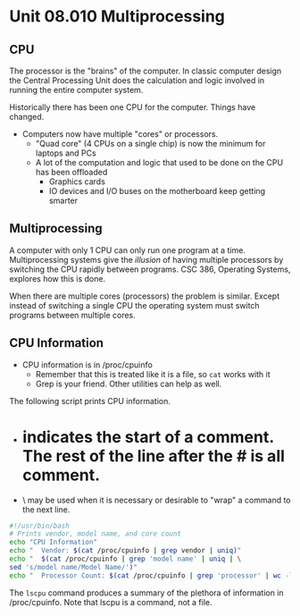 # Unit 08.010 Multiprocessing

## CPU

The processor is the "brains" of the computer.  In classic computer design the Central Processing Unit does the calculation and logic involved in running the entire computer system.

Historically there has been one CPU for the computer.  Things have changed.

* Computers now have multiple "cores" or processors.
  * "Quad core" (4 CPUs on a single chip) is now the minimum for laptops and PCs
  * A lot of the computation and logic that used to be done on the CPU has been offloaded
    * Graphics cards
    * IO devices and I/O buses on the motherboard keep getting smarter


## Multiprocessing

A computer with only 1 CPU can only run one program at a time.  Multiprocessing systems give the *illusion* of having multiple processors by switching the CPU rapidly between programs.  CSC 386, Operating Systems, explores how this is done.

When there are multiple cores (processors) the problem is similar.  Except instead of switching a single CPU the operating system must switch programs between multiple cores.  

## CPU Information

* CPU information is in /proc/cpuinfo
  * Remember that this is treated like it is a file, so ```cat``` works with it
  * Grep is your friend.  Other utilities can help as well.

The following script prints CPU information.  
  * # indicates the start of a comment.  The rest of the line after the # is all comment.
  * \ may be used when it is necessary or desirable to "wrap" a command to the next line.
```bash
#!/usr/bin/bash
# Prints vendor, model name, and core count
echo "CPU Information"
echo "  Vendor: $(cat /proc/cpuinfo | grep vendor | uniq)"
echo "  $(cat /proc/cpuinfo | grep 'model name' | uniq | \
sed 's/model name/Model Name/')"
echo "  Processor Count: $(cat /proc/cpuinfo | grep 'processor' | wc -l)"
```
The ```lscpu``` command produces a summary of the plethora of information in /proc/cpuinfo.  Note that lscpu is a command, not a file.
